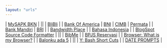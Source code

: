 ```yaml
---
layout: "urls"
---
```


| [MySAPK BKN](https://mysapk.bkn.go.id/) |
||
| [BliBli](https://www.blibli.com/) |
| [Bank Of America](https://www.bankofamerica.com/) | [BNI](https://www.bni.co.id/) | [CIMB](https://www.octoclicks.co.id/) | [Permata](https://www.permatabank.com/) |
| [Bank Mandiri](https://bankmandiri.co.id/) | [BRI](https://bri.co.id/) |
| [Bandwidth Place](https://www.bandwidthplace.com/) |
| [Bahasa Indonesia](https://rahmatm.samik-ibrahim.vlsm.org/2017/08/bahasa-indonesia.html) |
| [BlogSpot Source Code Formatter](http://codeformatter.blogspot.com/) |
||
| [BibMe](https://www.bibme.org/) |
| [BPJS Reservasi](https://reservasi.ehealth.co.id/) |
| [Browser: What is my Browser?](https://www.whatismybrowser.com/) |
| [Balonku ada 5](https://youtu.be/K5czD_jB9Os) |
||
| [Y: Bash Short Cuts](https://www.youtube.com/watch?v=C-AQAJXdoS8) | 
| [DATE PROMPTS](https://askubuntu.com/questions/193416/adding-timestamps-to-terminal-prompts) |

